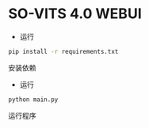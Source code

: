 # SO-VITS 4.0 WEBUI

- 运行
```bash
pip install -r requirements.txt
```
安装依赖

- 运行
```bash
python main.py
```
运行程序